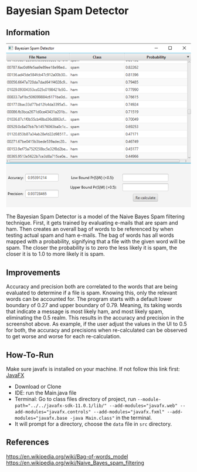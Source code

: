 <h1>Bayesian Spam Detector</h1>
<h2>Information</h2>
<img src=".\spamImage.png">
<p>The Bayesian Spam Detector is a model of the Naive Bayes Spam filtering technique. First, it gets trained by evaluating 
e-mails that are spam and ham. Then creates an overall bag of words to be referenced by when testing actual spam 
and ham e-mails. The bag of words has all words mapped with a probability, signifying that a file with the given word
 will be spam. The closer the probability is to zero the less likely it is spam, the closer it is to 1.0 to more
 likely it is spam.</p>
 
 <h2>Improvements</h2>
<p>Accuracy and precision both are correlated to the words that are being evaluated to determine if a file is 
 spam. Knowing this, only the relevant words can be accounted for. The program starts with a default lower boundary of 
 0.27 and upper boundary of 0.79. Meaning, its taking words that indicate a message is most likely ham, and most
 likely spam, eliminating the 0.5 realm. This results in the accuracy and precision in the screenshot above. 
 As example, if the user adjust the values in the UI to 0.5 for both, the accuracy and precisions when re-calculated can
 be observed to get worse and worse for each re-calculation.<p>
 
 <h2>How-To-Run</h2>
 <p>Make sure javafx is installed on your machine. If not follow this link first: <a href="https://openjfx.io/openjfx-docs/">JavaFX</a></p>
 <ul>
 <li>Download or Clone</li>
 <li>IDE: run the Main.java file</li>
 <li>Terminal: Go to class files directory of project, run <code>--module-path="../../javafx-sdk-11.0.1/lib/" --add-modules="javafx.web" --add-modules="javafx.controls" --add-modules="javafx.fxml" --add-modules="javafx.base -java Main.class"</code>
 in the terminal.</li>
 <li>It will prompt for a directory, choose the <code>data</code> file in <code>src</code> directory. </li>
  </ul>
  
<h2>References</h2>
<p>
<a href="https://en.wikipedia.org/wiki/Bag-of-words_model">https://en.wikipedia.org/wiki/Bag-of-words_model </a> <br />
<a href="https://en.wikipedia.org/wiki/Naive_Bayes_spam_filtering">https://en.wikipedia.org/wiki/Naive_Bayes_spam_filtering </a>
</p>